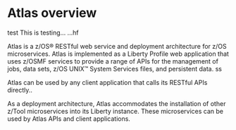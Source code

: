 # Atlas overview
test
This is testing... ...hf

Atlas is a z/OS® RESTful web service and deployment architecture for z/OS microservices. Atlas is implemented as a Liberty Profile web application that uses z/OSMF services to provide a range of APIs for the management of jobs, data sets, z/OS UNIX™ System Services files, and persistent data. ss

Atlas can be used by any client application that calls its RESTful APIs directly..

As a deployment architecture, Atlas accommodates the installation of other z/Tool microservices into its Liberty instance. These microservices can be used by Atlas APIs and client applications.
